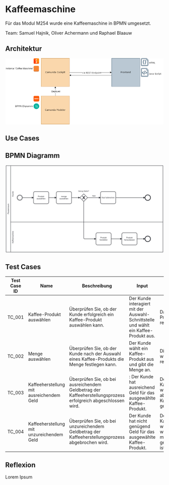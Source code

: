 # Kaffeemaschine
Für das Modul M254 wurde eine Kaffeemaschine in BPMN umgesetzt.

Team: Samuel Hajnik, Oliver Achermann und Raphael Blaauw

## Architektur
![Architektur](./diagrams/architektur.png)

## Use Cases
## BPMN Diagramm
![BPMN](./diagrams/BPMN_Diagramm.png)
## Test Cases
| Test Case ID |Name| Beschreibung                        | Input          | Expected Output       | Actual Output | Status |
|--------------|---|------------------------------------|----------------|-----------------|---------------|--------|
| TC_001       | Kaffee-Produkt auswählen            | Überprüfen Sie, ob der Kunde erfolgreich ein Kaffee-Produkt auswählen kann.  | Der Kunde interagiert mit der Auswahl-Schnittstelle und wählt ein Kaffee-Produkt aus.| Das ausgewählte Kaffee-Produkt wird vom System registriert. | | passed
| TC_002       | Menge auswählen            | Überprüfen Sie, ob der Kunde nach der Auswahl eines Kaffee-Produkts die Menge festlegen kann.   | Der Kunde wählt ein Kaffee-Produkt aus und gibt die Menge an.| Die ausgewählte Menge wird vom System registriert.              |        |         |
| TC_003       | Kaffeeherstellung mit ausreichendem Geld           | Überprüfen Sie, ob bei ausreichendem Geldbetrag der Kaffeeherstellungsprozess erfolgreich abgeschlossen wird.   |: Der Kunde hat ausreichend Geld für das ausgewählte Kaffee-Produkt. |Der Kaffeeherstellungsprozess wird erfolgreich abgeschlossen, und der Kunde erhält das gewünschte Getränk.               |        |         |
| TC_004       | Kaffeeherstellung mit unzureichendem Geld           | Überprüfen Sie, ob bei unzureichendem Geldbetrag der Kaffeeherstellungsprozess abgebrochen wird.   | Der Kunde hat nicht genügend Geld für das ausgewählte Kaffee-Produkt. | Der Kaffeeherstellungsprozess wird abgebrochen, und es wird dem Kunden mitgeteilt, dass nicht genügend Geld vorhanden ist.              |        |         |


## Reflexion
Lorem Ipsum
